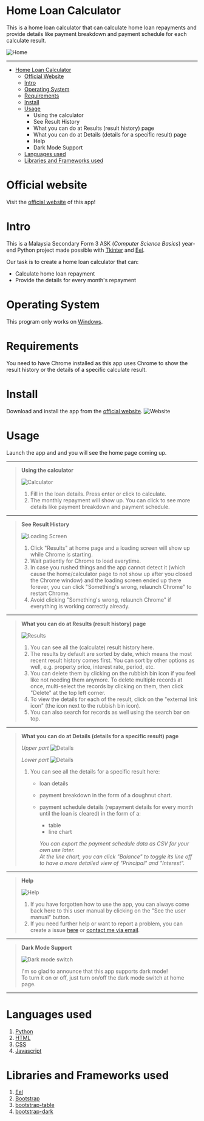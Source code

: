 # Home Loan Calculator
This is a home loan calculator that can calculate home loan repayments and provide details like payment breakdown and payment schedule for each calculate result.  
  

![Home](./screenshots/home-dark.png "Home Page in Dark Mode")  

---
- [Home Loan Calculator](#home-loan-calculator)
  - [Official Website](#official-website)
  - [Intro](#intro)
  - [Operating System](#operating-system)
  - [Requirements](#requirements)
  - [Install](#install)
  - [Usage](#usage)
    - Using the calculator
    - See Result History
    - What you can do at Results (result history) page
    - What you can do at Details (details for a specific result) page
    - Help
    - Dark Mode Support
  - [Languages used](#languages-used)
  - [Libraries and Frameworks used](libraries-and-frameworks-used)

# Official website
Visit the [official website](https://jpro-22.github.io/home-loan-calculator/) of this app! 

# Intro
This is a Malaysia Secondary Form 3 ASK (*Computer Science Basics*) year-end Python project made possible with [Tkinter](https://docs.python.org/3/library/tkinter.html) and [Eel](https://github.com/ChrisKnott/Eel).

Our task is to create a home loan calculator that can:
- Calculate home loan repayment
- Provide the details for every month's repayment

# Operating System
This program only works on [Windows](https://www.microsoft.com/en-my/windows). 

# Requirements
You need to have Chrome installed as this app uses Chrome to show the result history or the details of a specific calculate result. 

# Install
Download and install the app from the [official website](https://jpro-22.github.io/home-loan-calculator). 
![Website](./screenshots/website.png "The official website")

# Usage
Launch the app and and you will see the home page coming up.  
  
---
> **Using the calculator**  
>  
> ![Calculator](./screenshots/calculator.png "Calculator Page")
>  
> 1. Fill in the loan details. Press enter or click to calculate. 
> 2. The monthly repayment will show up. You can click to see more details like payment breakdown and payment schedule. 
---
> **See Result History**  
>   
> ![Loading Screen](./screenshots/loading-screen.png "Loading Screen")
> 1. Click "Results" at home page and a loading screen will show up while Chrome is starting. 
> 2. Wait patiently for Chrome to load everytime. 
> 3. In case you rushed things and the app cannot detect it (which cause the home/calculator page to not show up after you closed the Chrome window) and the loading screen ended up there forever, you can click "Something's wrong, relaunch Chrome" to restart Chrome. 
> 4. Avoid clicking "Something's wrong, relaunch Chrome" if everything is working correctly already. 
---
> **What you can do at Results (result history) page**  
> 
> ![Results](./screenshots/results.png "Results Page")
> 1. You can see all the (calculate) result history here. 
> 2. The results by default are sorted by date, which means the most recent result history comes first. You can sort by other options as well, e.g. property price, interest rate, period, etc.
> 3. You can delete them by clicking on the rubbish bin icon if you feel like not needing them anymore. To delete multiple records at once, multi-select the records by clicking on them, then click "Delete" at the top left corner. 
> 4. To view the details for each of the result, click on the "external link icon" (the icon next to the rubbish bin icon). 
> 5. You can also search for records as well using the search bar on top. 
---
> **What you can do at Details (details for a specific result) page**
>
> *Upper part*
> ![Details](./screenshots/details.png "Details Page")
>  
>  
> *Lower part*
> ![Details](./screenshots/details2.png "Details Page")
> 1. You can see all the details for a specific result here: 
>     - loan details
>     - payment breakdown in the form of a doughnut chart. 
>     - payment schedule details (repayment details for every month until the loan is cleared) in the form of a: 
>       - table
>       - line chart  
>  
>       *You can export the payment schedule data as CSV for your own use later.*  
>       *At the line chart, you can click "Balance" to toggle its line off to have a more detailed view of "Principal" and "Interest".*
---
> **Help**  
> 
> ![Help](./screenshots/help.png "Help")
> 1. If you have forgotten how to use the app, you can always come back here to this user manual by clicking on the "See the user manual" button.  
> 2. If you need further help or want to report a problem, you can create a issue [here](https://github.com/jPRO-22/home-loan-calculator/issues) or [contact me via email](mailto:superjackxh@gmail.com). 
---
> **Dark Mode Support**  
>  
> ![Dark mode switch](./screenshots/dark-mode-switch.png "Dark mode switch")  
>  
> I'm so glad to announce that this app supports dark mode!  
> To turn it on or off, just turn on/off the dark mode switch at home page. 
---  

# Languages used
1. [Python](https://www.python.org/)
2. [HTML](https://en.wikipedia.org/wiki/HTML)
3. [CSS](https://en.wikipedia.org/wiki/CSS)
4. [Javascript](https://en.wikipedia.org/wiki/JavaScript)

# Libraries and Frameworks used
1. [Eel](https://github.com/ChrisKnott/Eel)
2. [Bootstrap](https://getbootstrap.com/)
3. [bootstrap-table](https://bootstrap-table.com/)
4. [bootstrap-dark](https://github.com/ForEvolve/bootstrap-dark)
